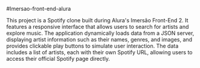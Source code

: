 #Imersao-front-end-alura


This project is a Spotify clone built during Alura's Imersão Front-End 2. It features a responsive interface that allows users to search for artists and explore music. The application dynamically loads data from a JSON server, displaying artist information such as their names, genres, and images, and provides clickable play buttons to simulate user interaction. The data includes a list of artists, each with their own Spotify URL, allowing users to access their official Spotify page directly.
